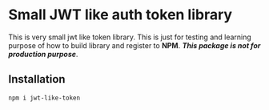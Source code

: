 # Small JWT like auth token library

This is very small jwt like token library. This is just for testing and learning purpose of how to build library and register to **NPM**. **_This package is not for production purpose_**.

## Installation

```bash
npm i jwt-like-token
```
